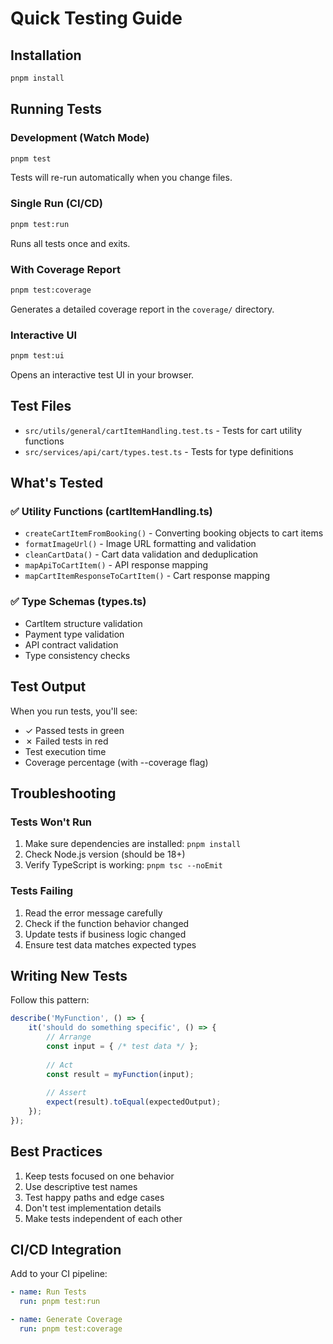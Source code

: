 # Quick Testing Guide

## Installation

```bash
pnpm install
```

## Running Tests

### Development (Watch Mode)
```bash
pnpm test
```
Tests will re-run automatically when you change files.

### Single Run (CI/CD)
```bash
pnpm test:run
```
Runs all tests once and exits.

### With Coverage Report
```bash
pnpm test:coverage
```
Generates a detailed coverage report in the `coverage/` directory.

### Interactive UI
```bash
pnpm test:ui
```
Opens an interactive test UI in your browser.

## Test Files

- `src/utils/general/cartItemHandling.test.ts` - Tests for cart utility functions
- `src/services/api/cart/types.test.ts` - Tests for type definitions

## What's Tested

### ✅ Utility Functions (cartItemHandling.ts)
- `createCartItemFromBooking()` - Converting booking objects to cart items
- `formatImageUrl()` - Image URL formatting and validation
- `cleanCartData()` - Cart data validation and deduplication
- `mapApiToCartItem()` - API response mapping
- `mapCartItemResponseToCartItem()` - Cart response mapping

### ✅ Type Schemas (types.ts)
- CartItem structure validation
- Payment type validation
- API contract validation
- Type consistency checks

## Test Output

When you run tests, you'll see:
- ✓ Passed tests in green
- ✗ Failed tests in red
- Test execution time
- Coverage percentage (with --coverage flag)

## Troubleshooting

### Tests Won't Run
1. Make sure dependencies are installed: `pnpm install`
2. Check Node.js version (should be 18+)
3. Verify TypeScript is working: `pnpm tsc --noEmit`

### Tests Failing
1. Read the error message carefully
2. Check if the function behavior changed
3. Update tests if business logic changed
4. Ensure test data matches expected types

## Writing New Tests

Follow this pattern:

```typescript
describe('MyFunction', () => {
    it('should do something specific', () => {
        // Arrange
        const input = { /* test data */ };
        
        // Act
        const result = myFunction(input);
        
        // Assert
        expect(result).toEqual(expectedOutput);
    });
});
```

## Best Practices

1. Keep tests focused on one behavior
2. Use descriptive test names
3. Test happy paths and edge cases
4. Don't test implementation details
5. Make tests independent of each other

## CI/CD Integration

Add to your CI pipeline:

```yaml
- name: Run Tests
  run: pnpm test:run

- name: Generate Coverage
  run: pnpm test:coverage
```